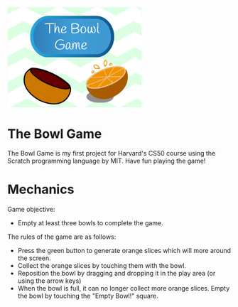 <img src="./banner.png" alt="The Bowl Game banner" width="60%">

# The Bowl Game
The Bowl Game is my first project for Harvard's CS50 course using the Scratch programming language by MIT. Have fun playing the game!

# Mechanics
Game objective:
* Empty at least three bowls to complete the game.

The rules of the game are as follows:
* Press the green button to generate orange slices which will more around the screen.
* Collect the orange slices by touching them with the bowl.
* Reposition the bowl by dragging and dropping it in the play area (or using the arrow keys)
* When the bowl is full, it can no longer collect more orange slices. Empty the bowl by touching the "Empty Bowl!" square.
